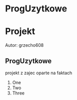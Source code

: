 # ProgUzytkowe
# Projekt
Autor: grzecho608
## ProgUzytkowe
projekt z zajec oparte na faktach

1. One
2. Two
3. Three